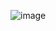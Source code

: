 ![image](https://github.com/Akashpandey1507/end-to-end-azurePipeline-Hotel-Booking-project-with-PySpark/assets/124170332/ad13e29d-2d72-47b0-9064-ef6bfb8dced4)
